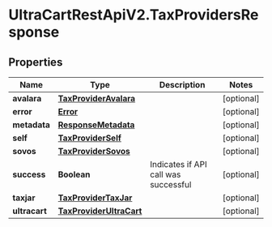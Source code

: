 # UltraCartRestApiV2.TaxProvidersResponse

## Properties
Name | Type | Description | Notes
------------ | ------------- | ------------- | -------------
**avalara** | [**TaxProviderAvalara**](TaxProviderAvalara.md) |  | [optional] 
**error** | [**Error**](Error.md) |  | [optional] 
**metadata** | [**ResponseMetadata**](ResponseMetadata.md) |  | [optional] 
**self** | [**TaxProviderSelf**](TaxProviderSelf.md) |  | [optional] 
**sovos** | [**TaxProviderSovos**](TaxProviderSovos.md) |  | [optional] 
**success** | **Boolean** | Indicates if API call was successful | [optional] 
**taxjar** | [**TaxProviderTaxJar**](TaxProviderTaxJar.md) |  | [optional] 
**ultracart** | [**TaxProviderUltraCart**](TaxProviderUltraCart.md) |  | [optional] 


